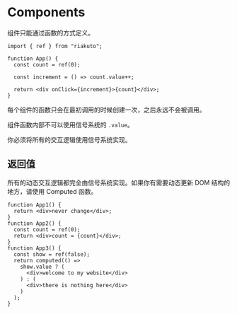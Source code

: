 # Components

组件只能通过函数的方式定义。

```tsx
import { ref } from "riakuto";

function App() {
  const count = ref(0);

  const increment = () => count.value++;

  return <div onClick={increment}>{count}</div>;
}
```

每个组件的函数只会在最初调用的时候创建一次，之后永远不会被调用。

组件函数内部不可以使用信号系统的 `.value`。

你必须将所有的交互逻辑使用信号系统实现。

## 返回值

所有的动态交互逻辑都完全由信号系统实现。如果你有需要动态更新 DOM 结构的地方，请使用 Computed 函数。

```tsx
function App1() {
  return <div>never change</div>;
}
function App2() {
  const count = ref(0);
  return <div>count = {count}</div>;
}
function App3() {
  const show = ref(false);
  return computed(() =>
    show.value ? (
      <div>welcome to my website</div>
    ) : (
      <div>there is nothing here</div>
    )
  );
}
```
